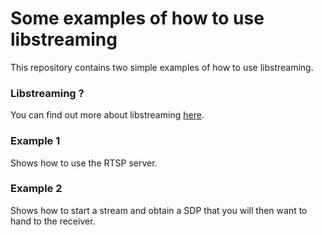 # Some examples of how to use libstreaming

This repository contains two simple examples of how to use libstreaming.

### Libstreaming ?

You can find out more about libstreaming [here](https://github.com/fyhertz/libstreaming).

### Example 1

Shows how to use the RTSP server.

### Example 2

Shows how to start a stream and obtain a SDP that you will then want to hand to the receiver.


